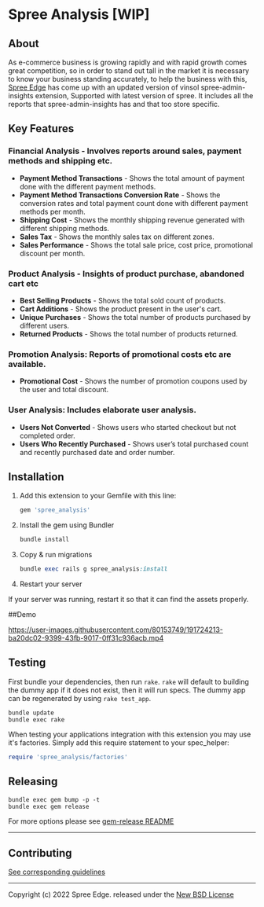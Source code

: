 # Spree Analysis [WIP]

## About

As e-commerce business is growing rapidly and with rapid growth comes great competition, so in order to stand out tall in the market it is necessary to know your business standing accurately, to help the business with this, [Spree Edge](https://github.com/spree-edge) has come up with  an updated version of vinsol spree-admin-insights extension, Supported with latest version of spree. It includes all the reports that spree-admin-insights has and that too store specific.

## Key Features

### Financial Analysis - Involves reports around sales, payment methods and shipping etc.

  - **Payment Method Transactions** -  Shows the total amount of payment done with the different payment methods.
  - **Payment Method Transactions Conversion Rate** - Shows the conversion rates and total payment count done with different payment methods per month.
  - **Shipping Cost** - Shows the monthly shipping revenue generated with different shipping methods.
  - **Sales Tax** - Shows the monthly sales tax on different zones.  
  - **Sales Performance** - Shows the total sale price, cost price, promotional discount per month.

### Product Analysis - Insights of product purchase, abandoned cart etc

  - **Best Selling Products** - Shows the total sold count of products.
  - **Cart Additions** - Shows the product present in the user's cart.
  - **Unique Purchases** - Shows the total number of products purchased by different users. 
  - **Returned Products** - Shows the total number of products returned. 

### Promotion Analysis: Reports of promotional costs etc are available.

  - **Promotional Cost** - Shows the number of promotion coupons used by the user and total discount.

### User Analysis: Includes elaborate user analysis.

  - **Users Not Converted** - Shows users who started checkout but not completed order.
  - **Users Who Recently Purchased** - Shows user’s total purchased count and recently purchased date and order number.

## Installation

1. Add this extension to your Gemfile with this line:

    ```ruby
    gem 'spree_analysis'
    ```

2. Install the gem using Bundler

    ```ruby
    bundle install
    ```

3. Copy & run migrations

    ```ruby
    bundle exec rails g spree_analysis:install
    ```

4. Restart your server

  If your server was running, restart it so that it can find the assets properly.
  
##Demo



https://user-images.githubusercontent.com/80153749/191724213-ba20dc02-9399-43fb-9017-0ff31c936acb.mp4



## Testing

First bundle your dependencies, then run `rake`. `rake` will default to building the dummy app if it does not exist, then it will run specs. The dummy app can be regenerated by using `rake test_app`.

```shell
bundle update
bundle exec rake
```

When testing your applications integration with this extension you may use it's factories.
Simply add this require statement to your spec_helper:

```ruby
require 'spree_analysis/factories'
```

## Releasing

```shell
bundle exec gem bump -p -t
bundle exec gem release
```

For more options please see [gem-release README](https://github.com/svenfuchs/gem-release)

---

## Contributing

[See corresponding guidelines](https://github.com/spree-edge/spree_analysis/blob/master/CONTRIBUTING.md)

---

Copyright (c) 2022 Spree Edge. released under the [New BSD License](https://github.com/spree-edge/spree_analysis/blob/master/LICENSE)
